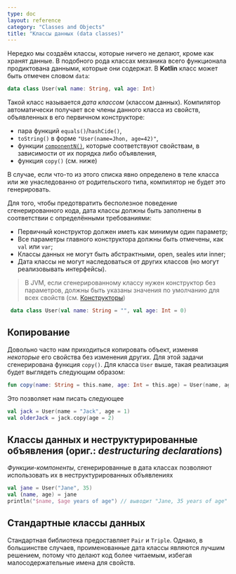 ```yaml
---
type: doc
layout: reference
category: "Classes and Objects"
title: "Классы данных (data classes)"
---
```


<!--# Data Classes-->

<!--We frequently create classes that do nothing but hold data. In such classes some functionality is often mechanically
derivable from the data they hold. In Kotlin a class can be marked as `data`:-->
Нередко мы создаём классы, которые ничего не делают, кроме как хранят данные. В подобного рода классах механика всего функционала продиктована данными, которые они содержат. В <b>Kotlin</b> класс может быть отмечен словом `data`:
 
``` kotlin
data class User(val name: String, val age: Int)
```

<!--This is called a _data class_. The compiler automatically derives the following members from all properties declared in
the primary constructor:-->
Такой класс называется _дата классом_ (классом данных). Компилятор автоматически получает все члены данного класса из свойств, объявленных в его первичном конструкторе:
    
  * пара функций `equals()`/`hashCide()`,
  * `toString()` в форме `"User(name=Jhon, age=42)"`,
  * функции [`componentN()`](https://kotlinlang.org/docs/reference/multi-declarations.html), которые соответствуют свойствам, в зависимости от их порядка либо объявления,
  * функция `copy()` (см. ниже)
  
<!--If any of these functions is explicitly defined in the class body or inherited from the base types, it will not be generated.-->
В случае, если что-то из этого списка явно определено в теле класса или же унаследованно от родительского типа, компилятор не будет это генерировать.

<!--To ensure consistency and meaningful behavior of the generated code, data classes have to fulfil the following requirements:-->
Для того, чтобы предотвратить бесполезное поведение сгенерированного кода, дата классы должны быть заполнены в соответствии с определёнными требованиями:

  * Первичный конструктор должен иметь как минимум один параметр;
  * Все параметры главного конструктора должны быть отмечены, как `val` или `var`;
  * Классы данных не могут быть абстрактными, open, seales или inner;
  * Дата классы не могут наследоваться от других классов (но могут реализовывать интерфейсы).
  
> В JVM, если сгенерированному классу нужен конструктор без параметров, должны быть указаны значения по умолчанию для всех свойств
>(см. [Конструкторы](http://kotlin.su/docs/reference/classes.html#constructors))
``` kotlin
 data class User(val name: String = "", val age: Int = 0)
 ```

<!--## Copying-->
## Копирование
  
<!--It's often the case that we need to copy an object altering _some_ of its properties, but keeping the rest unchanged. 
This is what `copy()` function is generated for. For the `User` class above, its implementation would be as follows:-->
Довольно часто нам приходиться копировать объект, изменяя _некоторые_ его свойства без изменения других. Для этой задачи сгенерирована функция `copy()`. Для класса `User` выше, такая реализация будет выглядеть следующим образом:
     
``` kotlin
fun copy(name: String = this.name, age: Int = this.age) = User(name, age)     
```     

<!--This allows us to write-->
Это позволяет нам писать следующее

``` kotlin
val jack = User(name = "Jack", age = 1)
val olderJack = jack.copy(age = 2)
```

<!--## Data Classes and Destructuring Declarations-->
## Классы данных и неструктурированные объявления (ориг.: _destructuring declarations_)

<!--_Component functions_ generated for data classes enable their use in [destructuring declarations](multi-declarations.html):-->
_Функции-компоненты_, сгенерированные в дата классах позволяют использовать их в неструктурированных объявлениях

``` kotlin
val jane = User("Jane", 35) 
val (name, age) = jane
println("$name, $age years of age") // выводит "Jane, 35 years of age"
```

<!--## Standard Data Classes-->
## Стандартные классы данных

<!--The standard library provides `Pair` and `Triple`. In most cases, though, named data classes are a better design choice, 
because they make the code more readable by providing meaningful names for properties.-->
Стандартная библиотека предоставляет `Pair` и `Triple`. Однако, в большинстве случаев, проименованные дата классы являются лучшим решением, потому что делают код более читаемым, избегая малосодержательные имена для свойств.
